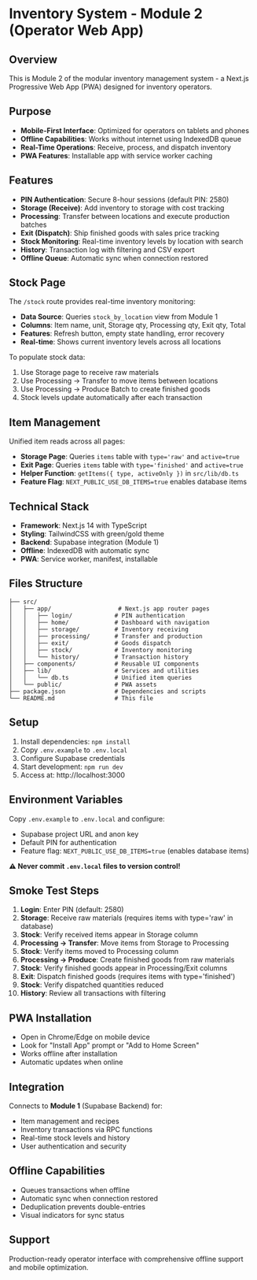 # Inventory System - Module 2 (Operator Web App)

## Overview
This is Module 2 of the modular inventory management system - a Next.js Progressive Web App (PWA) designed for inventory operators.

## Purpose
- **Mobile-First Interface**: Optimized for operators on tablets and phones
- **Offline Capabilities**: Works without internet using IndexedDB queue
- **Real-Time Operations**: Receive, process, and dispatch inventory
- **PWA Features**: Installable app with service worker caching

## Features
- **PIN Authentication**: Secure 8-hour sessions (default PIN: 2580)
- **Storage (Receive)**: Add inventory to storage with cost tracking
- **Processing**: Transfer between locations and execute production batches
- **Exit (Dispatch)**: Ship finished goods with sales price tracking
- **Stock Monitoring**: Real-time inventory levels by location with search
- **History**: Transaction log with filtering and CSV export
- **Offline Queue**: Automatic sync when connection restored

## Stock Page
The `/stock` route provides real-time inventory monitoring:
- **Data Source**: Queries `stock_by_location` view from Module 1
- **Columns**: Item name, unit, Storage qty, Processing qty, Exit qty, Total
- **Features**: Refresh button, empty state handling, error recovery
- **Real-time**: Shows current inventory levels across all locations

To populate stock data:
1. Use Storage page to receive raw materials
2. Use Processing → Transfer to move items between locations
3. Use Processing → Produce Batch to create finished goods
4. Stock levels update automatically after each transaction

## Item Management
Unified item reads across all pages:
- **Storage Page**: Queries `items` table with `type='raw'` and `active=true`
- **Exit Page**: Queries `items` table with `type='finished'` and `active=true`
- **Helper Function**: `getItems({ type, activeOnly })` in `src/lib/db.ts`
- **Feature Flag**: `NEXT_PUBLIC_USE_DB_ITEMS=true` enables database items

## Technical Stack
- **Framework**: Next.js 14 with TypeScript
- **Styling**: TailwindCSS with green/gold theme
- **Backend**: Supabase integration (Module 1)
- **Offline**: IndexedDB with automatic sync
- **PWA**: Service worker, manifest, installable

## Files Structure
```
├── src/
│   ├── app/                   # Next.js app router pages
│   │   ├── login/            # PIN authentication
│   │   ├── home/             # Dashboard with navigation
│   │   ├── storage/          # Inventory receiving
│   │   ├── processing/       # Transfer and production
│   │   ├── exit/             # Goods dispatch
│   │   ├── stock/            # Inventory monitoring
│   │   └── history/          # Transaction history
│   ├── components/           # Reusable UI components
│   ├── lib/                  # Services and utilities
│   │   └── db.ts             # Unified item queries
│   └── public/               # PWA assets
├── package.json              # Dependencies and scripts
└── README.md                 # This file
```

## Setup
1. Install dependencies: `npm install`
2. Copy `.env.example` to `.env.local`
3. Configure Supabase credentials
4. Start development: `npm run dev`
5. Access at: http://localhost:3000

## Environment Variables
Copy `.env.example` to `.env.local` and configure:
- Supabase project URL and anon key
- Default PIN for authentication
- Feature flag: `NEXT_PUBLIC_USE_DB_ITEMS=true` (enables database items)

**⚠️ Never commit `.env.local` files to version control!**

## Smoke Test Steps
1. **Login**: Enter PIN (default: 2580)
2. **Storage**: Receive raw materials (requires items with type='raw' in database)
3. **Stock**: Verify received items appear in Storage column
4. **Processing → Transfer**: Move items from Storage to Processing
5. **Stock**: Verify items moved to Processing column
6. **Processing → Produce**: Create finished goods from raw materials
7. **Stock**: Verify finished goods appear in Processing/Exit columns
8. **Exit**: Dispatch finished goods (requires items with type='finished')
9. **Stock**: Verify dispatched quantities reduced
10. **History**: Review all transactions with filtering

## PWA Installation
- Open in Chrome/Edge on mobile device
- Look for "Install App" prompt or "Add to Home Screen"
- Works offline after installation
- Automatic updates when online

## Integration
Connects to **Module 1** (Supabase Backend) for:
- Item management and recipes
- Inventory transactions via RPC functions
- Real-time stock levels and history
- User authentication and security

## Offline Capabilities
- Queues transactions when offline
- Automatic sync when connection restored
- Deduplication prevents double-entries
- Visual indicators for sync status

## Support
Production-ready operator interface with comprehensive offline support and mobile optimization.
